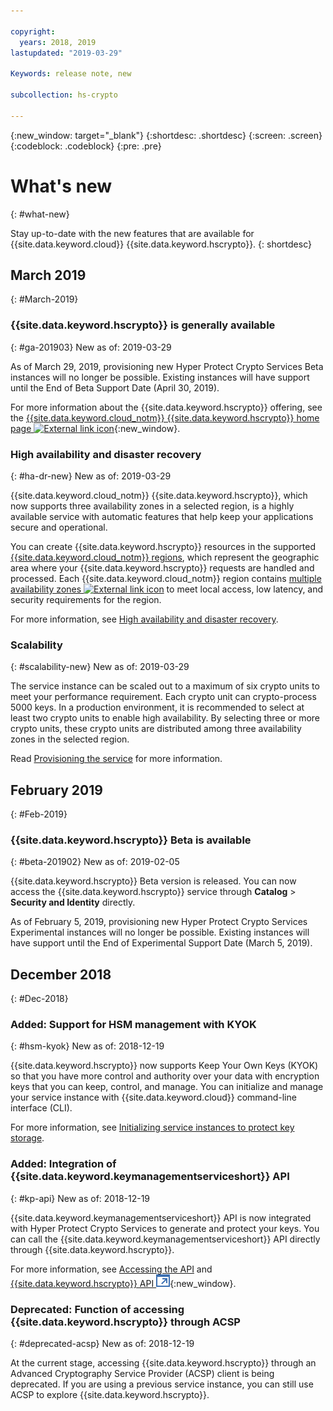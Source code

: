 ```yaml
---

copyright:
  years: 2018, 2019
lastupdated: "2019-03-29"

Keywords: release note, new

subcollection: hs-crypto

---
```


{:new_window: target="_blank"}
{:shortdesc: .shortdesc}
{:screen: .screen}
{:codeblock: .codeblock}
{:pre: .pre}

# What's new
{: #what-new}

Stay up-to-date with the new features that are available for {{site.data.keyword.cloud}} {{site.data.keyword.hscrypto}}.
{: shortdesc}

## March 2019
{: #March-2019}

### {{site.data.keyword.hscrypto}} is generally available
{: #ga-201903}
New as of: 2019-03-29

As of March 29, 2019, provisioning new Hyper Protect Crypto Services Beta instances will no longer be possible. Existing instances will have support until the End of Beta Support Date (April 30, 2019).

<!-- See [Migrating keys from a Beta service instance](/docs/services/hs-crypto/transition-keys.html) for information on migrating keys to a production service instance. -->

For more information about the {{site.data.keyword.hscrypto}} offering, see the [{{site.data.keyword.cloud_notm}} {{site.data.keyword.hscrypto}} home page ![External link icon](../../icons/launch-glyph.svg "External link icon")](https://www.ibm.com/cloud/hyper-protect-crypto){:new_window}.

### High availability and disaster recovery
{: #ha-dr-new}
New as of: 2019-03-29

{{site.data.keyword.cloud_notm}} {{site.data.keyword.hscrypto}}, which now supports three availability zones in a selected region, is a highly available service with automatic features that help keep your applications secure and operational.

You can create {{site.data.keyword.hscrypto}} resources in the supported [{{site.data.keyword.cloud_notm}} regions](/docs/services/hs-crypto/regions.html), which represent the geographic area where your {{site.data.keyword.hscrypto}} requests are handled and processed. Each {{site.data.keyword.cloud_notm}} region contains [multiple availability zones ![External link icon](../../icons/launch-glyph.svg "External link icon")](https://www.ibm.com/blogs/bluemix/2018/06/expansion-availability-zones-global-regions/) to meet local access, low latency, and security requirements for the region.

For more information, see [High availability and disaster recovery](/docs/services/hs-crypto/ha-dr.html).

### Scalability
{: #scalability-new}
New as of: 2019-03-29

The service instance can be scaled out to a maximum of six crypto units to meet your performance requirement. Each crypto unit can crypto-process 5000 keys. In a production environment, it is recommended to select at least two crypto units to enable high availability. By selecting three or more crypto units, these crypto units are distributed among three availability zones in the selected region.

Read [Provisioning the service](/docs/services/hs-crypto/provision.html) for more information.

## February 2019
{: #Feb-2019}

### {{site.data.keyword.hscrypto}} Beta is available
{: #beta-201902}
New as of: 2019-02-05

{{site.data.keyword.hscrypto}} Beta version is released. You can now access the {{site.data.keyword.hscrypto}} service through **Catalog** > **Security and Identity** directly.

As of February 5, 2019, provisioning new Hyper Protect Crypto Services Experimental instances will no longer be possible. Existing instances will have support until the End of Experimental Support Date (March 5, 2019).

## December 2018
{: #Dec-2018}

### Added: Support for HSM management with KYOK
{: #hsm-kyok}
New as of: 2018-12-19

{{site.data.keyword.hscrypto}} now supports Keep Your Own Keys (KYOK) so that you have more control and authority over your data with encryption keys that you can keep, control, and manage. You can initialize and manage your service instance with {{site.data.keyword.cloud}} command-line interface (CLI).

For more information, see [Initializing service instances to protect key storage](/docs/services/hs-crypto/initialize_hsm.html).

### Added: Integration of {{site.data.keyword.keymanagementserviceshort}} API
{: #kp-api}
New as of: 2018-12-19

{{site.data.keyword.keymanagementserviceshort}} API is now integrated with Hyper Protect Crypto Services to generate and protect your keys. You can call the {{site.data.keyword.keymanagementserviceshort}} API directly through {{site.data.keyword.hscrypto}}.

For more information, see [Accessing the API](/docs/services/hs-crypto/access-api.html) and [{{site.data.keyword.hscrypto}} API ![External link icon](image/external_link.svg "External link icon")](https://{DomainName}/apidocs/hs-crypto){:new_window}.

### Deprecated: Function of accessing {{site.data.keyword.hscrypto}} through ACSP
{: #deprecated-acsp}
New as of: 2018-12-19

At the current stage, accessing {{site.data.keyword.hscrypto}} through an Advanced Cryptography Service Provider (ACSP) client is being deprecated. If you are using a previous service instance, you can still use ACSP to explore {{site.data.keyword.hscrypto}}.
